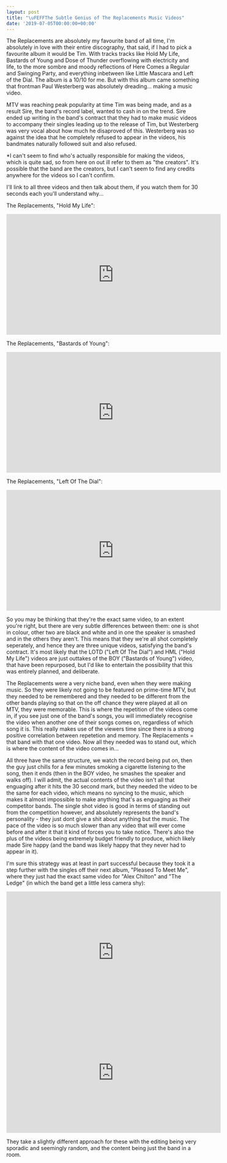 ```yaml
---
layout: post
title: "\uFEFFThe Subtle Genius of The Replacements Music Videos"
date: '2019-07-05T00:00:00+00:00'
---
```

The Replacements are absolutely my favourite band of all time, I'm absolutely in love with their entire discography, that said, if I had to pick a favourite album it would be Tim. With tracks tracks like Hold My Life, Bastards of Young and Dose of Thunder overflowing with electricity and life, to the more sombre and moody reflections of Here Comes a Regular and Swinging Party, and everything inbetween like Little Mascara and Left of the Dial. The album is a 10/10 for me. But with this album came something that frontman Paul Westerberg was absolutely dreading... making a music video. 

MTV was reaching peak popularity at time Tim was being made, and as a result Sire, the band's record label, wanted to cash in on the trend. Sire ended up writing in the band's contract that they had to make music videos to accompany their singles leading up to the release of Tim, but Westerberg was very vocal about how much he disaproved of this. Westerberg was so against the idea that he completely refused to appear in the videos, his bandmates naturally followed suit and also refused. 

*I can't seem to find who's actually responsible for making the videos, which is quite sad, so from here on out ill refer to them as "the creators". It's possible that the band are the creators, but I can't seem to find any credits anywhere for the videos so I can't confirm. 

I'll link to all three videos and then talk about them, if you watch them for 30 seconds each you'll understand why... 


The Replacements, "Hold My Life": 
<iframe width="560" height="315" src="https://www.youtube.com/embed/y5e6A_EozH0" frameborder="0" allow="accelerometer; autoplay; clipboard-write; encrypted-media; gyroscope; picture-in-picture" allowfullscreen></iframe>


The Replacements, "Bastards of Young": 
<iframe width="560" height="315" src="https://www.youtube.com/embed/fl9KQ1Mub6Q" frameborder="0" allow="accelerometer; autoplay; clipboard-write; encrypted-media; gyroscope; picture-in-picture" allowfullscreen></iframe>

The Replacements, "Left Of The Dial": 
<iframe width="560" height="315" src="https://www.youtube.com/embed/aUmwzgFXfug" frameborder="0" allow="accelerometer; autoplay; clipboard-write; encrypted-media; gyroscope; picture-in-picture" allowfullscreen></iframe>

So you may be thinking that they're the exact same video, to an extent you're right, but there are very subtle differences between them: one is shot in colour, other two are black and white and in one the speaker is smashed and in the others they aren't. This means that they we're all shot completely seperately, and hence they are three unique videos, satisfying the band's contract. It's most likely that the LOTD ("Left Of The Dial") and HML ("Hold My Life") videos are just outtakes of the BOY ("Bastards of Young") video, that have been repurposed, but I'd like to entertain the possibility that this was entirely planned, and deliberate. 

The Replacements were a very niche band, even when they were making music. So they were likely not going to be featured on prime-time MTV, but they needed to be remembered and they needed to be different from the other bands playing so that on the off chance they were played at all on MTV, they were memorable. This is where the repetition of the videos come in, if you see just one of the band's songs, you will immediately recognise the video when another one of their songs comes on, regardless of which song it is. This really makes use of the viewers time since there is a strong positive correlation between repetetion and memory. The Replacements = that band with that one video. Now all they needed was to stand out, which is where the content of the video comes in... 

All three have the same structure, we watch the record being put on, then the guy just chills for a few minutes smoking a cigarette listening to the song, then it ends (then in the BOY video, he smashes the speaker and walks off). I will admit, the actual contents of the video isn't all that enguaging after it hits the 30 second mark, but they needed the video to be the same for each video, which means no syncing to the music, which makes it almost impossible to make anything that's as enguaging as their competitor bands. The single shot video is good in terms of standing out from the competition however, and absolutely represents the band's personality - they just dont give a shit about anything but the music. The pace of the video is so much slower than any video that will ever come before and after it that it kind of forces you to take notice. There's also the plus of the videos being extremely budget friendly to produce, which likely made Sire happy (and the band was likely happy that they never had to appear in it). 

I'm sure this strategy was at least in part successful because they took it a step further with the singles off their next album, "Pleased To Meet Me", where they just had the exact same video for "Alex Chilton" and "The Ledge" (in which the band get a little less camera shy): 


<iframe width="560" height="315" src="https://www.youtube.com/embed/ftTOEJfzdq0" frameborder="0" allow="accelerometer; autoplay; clipboard-write; encrypted-media; gyroscope; picture-in-picture" allowfullscreen></iframe>

<iframe width="560" height="315" src="https://www.youtube.com/embed/aQUvSukYY8g" frameborder="0" allow="accelerometer; autoplay; clipboard-write; encrypted-media; gyroscope; picture-in-picture" allowfullscreen></iframe>

They take a slightly different approach for these with the editing being very sporadic and seemingly random, and the content being just the band in a room. 
